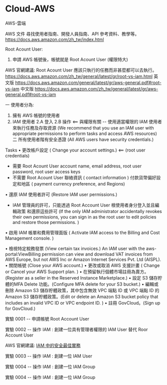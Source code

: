 # Cloud-AWS
AWS-雲端

AWS 文件
尋找使用者指南、開發人員指南、API 參考資料、教學等。
https://docs.aws.amazon.com/zh_tw/index.html 

Root Acount User:
1. 申請 AWS 帳號後，帳號就是 Root Acount User (權限特大)


AWS 官網建議: Root Acount User 應該只執行的任務而非甚麼都可以去執行。
https://docs.aws.amazon.com/zh_tw/general/latest/gr/root-vs-iam.html
英文版
https://docs.aws.amazon.com/general/latest/gr/aws-general.pdf#root-vs-iam
中文版
https://docs.aws.amazon.com/zh_tw/general/latest/gr/aws-general.pdf#root-vs-iam

一 使用者分為:
1.  擁有 AWS 帳號的使用者  
2.  IAM 使用者
    2.A   登入
    2.B   操作 <== 與權限有關 -- 使用適當權限的 IAM 使用者來執行任務及存取資源 
    (We recommend that you use an IAM user with appropriate permissions to
     perform tasks and access AWS resources)
二 所有使用者階有安全憑證 (All AWS users have security credentials.)

Tasks
• 更改帳戶設定 ( Change your account settings.) <== (root user credentials)
  -  需要   Root Acount User
            account name, 
            email address, 
            root user password,
            root user access keys
  -  不需要 Root Acount User
            聯絡資訊 ( contact information )
            付款貨幣偏好設定和地區 ( payment currency
            preference, and Regions)
            
• 還原 IAM 使用者許可 (Restore IAM user permissions.)
  - IAM 管理員的許可，只能透過 Root Account User 根使用者身分登入並且編輯政策
    和還原這些許可 (If the only IAM administrator accidentally revokes their own
    permissions, you can sign in as the root user to edit policies and restore
    those permissions. )
    
• 啟用 IAM 帳單和費用管理面版 ( Activate IAM access to the Billing and Cost
  Management console. )
  
• 檢視特定稅務發票 (View certain tax invoices.)
  An IAM user with the aws-portal:ViewBilling permission can view and
  download VAT invoices from AWS Europe, but not AWS Inc or Amazon Internet
  Services Pvt. Ltd (AISPL).
• 關閉帳號 (Close your AWS account.)
• 更改或取消 AWS 支援計畫 ( Change or Cancel your AWS Support plan. )
• 在預留執行個體市場註冊為賣方。(Register as a seller in the Reserved Instance
  Marketplace.)
• 設定 S3 儲存貯體的MFA Delete 功能。(Configure MFA delete for your S3 bucket.)
• 編輯或刪除 Amazon S3 儲存貯體政策，其中包含無效 VPC 端點 ID 或 VPC 端點 ID 的
  Amazon S3 儲存貯體政策。(Edit or delete an Amazon S3 bucket policy that
  includes an invalid VPC ID or VPC endpoint ID. )
• 註冊 GovCloud。(Sign up for GovCloud.) <br>

實驗 0001 -- 申請帳號 Root Account User 

實驗 0002 -- 操作 IAM : 創建一位具有管理者權限的 IAM User 替代 Roor Account User

AWS 官網建議: [IAM 中的安全最佳實務](https://docs.aws.amazon.com/zh_tw/IAM/latest/UserGuide/best-practices.html)




實驗 0003 -- 操作 IAM : 創建一位 IAM User 

實驗 0004 -- 操作 IAM : 創建一位 IAM Group

實驗 0004 -- 操作 IAM : 創建一位 IAM Group




